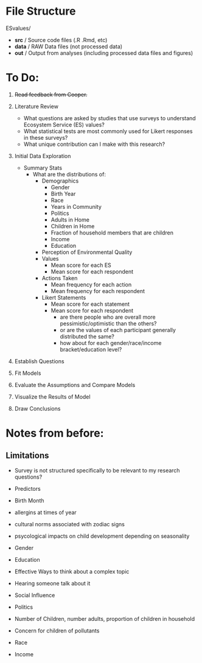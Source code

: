 # File Structure

ESvalues/
- **src** /               Source code files (.R .Rmd, etc)
- **data** /              RAW Data files (not processed data)
- **out** /               Output from analyses (including processed data files and figures)


# To Do:

1. ~~Read feedback from Cooper.~~

1. Literature Review
    - What questions are asked by studies that use surveys to understand Ecosystem Service (ES) values?
   - What statistical tests are most commonly used for Likert responses in these surveys?
   - What unique contribution can I make with this research?

1. Initial Data Exploration
    - Summary Stats
      - What are the distributions of:
        - Demographics
          - Gender
          - Birth Year
          - Race
          - Years in Community
          - Politics
          - Adults in Home
          - Children in Home
          - Fraction of household members that are children
          - Income
          - Education
        - Perception of Environmental Quality
        - Values
          - Mean score for each ES
          - Mean score for each respondent  
        - Actions Taken
          - Mean frequency for each action
          - Mean frequency for each respondent   
        - Likert Statements
          - Mean score for each statement     
          - Mean score for each respondent
            - are there people who are overall more pessimistic/optimistic than the others?
            - or are the values of each participant generally distributed the same?
            - how about for each gender/race/income bracket/education level?

1. Establish Questions
   
1. Fit Models

1. Evaluate the Assumptions and Compare Models

1. Visualize the Results of Model

1. Draw Conclusions

# Notes from before:

## Limitations

- Survey is not structured specifically to be relevant to my research questions?

- Predictors

- Birth Month

- allergins at times of year

- cultural norms associated with zodiac signs

- psycological impacts on child development depending on seasonality

- Gender

- Education

- Effective Ways to think about a complex topic

- Hearing someone talk about it

- Social Influence

- Politics

- Number of Children, number adults, proportion of children in household

- Concern for children of pollutants

- Race

- Income

